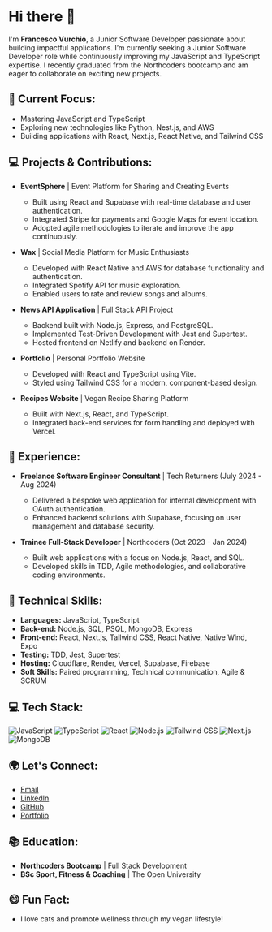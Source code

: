 # Hi there 👋
I'm **Francesco Vurchio**, a Junior Software Developer passionate about building impactful applications. I’m currently seeking a Junior Software Developer role while continuously improving my JavaScript and TypeScript expertise. I recently graduated from the Northcoders bootcamp and am eager to collaborate on exciting new projects.

## 🌱 Current Focus:
- Mastering JavaScript and TypeScript
- Exploring new technologies like Python, Nest.js, and AWS
- Building applications with React, Next.js, React Native, and Tailwind CSS

## 💻 Projects & Contributions:
- **EventSphere** | Event Platform for Sharing and Creating Events
  - Built using React and Supabase with real-time database and user authentication.
  - Integrated Stripe for payments and Google Maps for event location.
  - Adopted agile methodologies to iterate and improve the app continuously.
  
- **Wax** | Social Media Platform for Music Enthusiasts
  - Developed with React Native and AWS for database functionality and authentication.
  - Integrated Spotify API for music exploration.
  - Enabled users to rate and review songs and albums.
  
- **News API Application** | Full Stack API Project
  - Backend built with Node.js, Express, and PostgreSQL.
  - Implemented Test-Driven Development with Jest and Supertest.
  - Hosted frontend on Netlify and backend on Render.
  
- **Portfolio** | Personal Portfolio Website
  - Developed with React and TypeScript using Vite.
  - Styled using Tailwind CSS for a modern, component-based design.
  
- **Recipes Website** | Vegan Recipe Sharing Platform
  - Built with Next.js, React, and TypeScript.
  - Integrated back-end services for form handling and deployed with Vercel.

## 💼 Experience:
- **Freelance Software Engineer Consultant** | Tech Returners (July 2024 - Aug 2024)
  - Delivered a bespoke web application for internal development with OAuth authentication.
  - Enhanced backend solutions with Supabase, focusing on user management and database security.
  
- **Trainee Full-Stack Developer** | Northcoders (Oct 2023 - Jan 2024)
  - Built web applications with a focus on Node.js, React, and SQL.
  - Developed skills in TDD, Agile methodologies, and collaborative coding environments.

## 🔧 Technical Skills:
- **Languages:** JavaScript, TypeScript
- **Back-end:** Node.js, SQL, PSQL, MongoDB, Express
- **Front-end:** React, Next.js, Tailwind CSS, React Native, Native Wind, Expo
- **Testing:** TDD, Jest, Supertest
- **Hosting:** Cloudflare, Render, Vercel, Supabase, Firebase
- **Soft Skills:** Paired programming, Technical communication, Agile & SCRUM

## 💻 Tech Stack:

![JavaScript](https://img.icons8.com/color/48/000000/javascript.png)
![TypeScript](https://img.icons8.com/color/48/000000/typescript.png)
![React](https://img.icons8.com/color/48/000000/react-native.png)
![Node.js](https://img.icons8.com/color/48/000000/nodejs.png)
![Tailwind CSS](https://img.icons8.com/color/48/000000/tailwindcss.png)
![Next.js](https://img.icons8.com/color/48/000000/nextjs.png)
![MongoDB](https://img.icons8.com/color/48/000000/mongodb.png)

## 🌍 Let's Connect:
- [Email](mailto:francesco.vurchio82@gmail.com)
- [LinkedIn](https://www.linkedin.com/in/francesco-vurchio/)
- [GitHub](https://github.com/munaciella)
- [Portfolio](https://francesco-vurchio.netlify.app/)

## 📚 Education:
- **Northcoders Bootcamp** | Full Stack Development
- **BSc Sport, Fitness & Coaching** | The Open University

## 😄 Fun Fact:
- I love cats and promote wellness through my vegan lifestyle!
